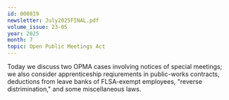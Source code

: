 ```yaml
---
id: 000819
newsletter: July2025FINAL.pdf
volume_issue: 23-05
year: 2025
month: 7
topic: Open Public Meetings Act
---
```


Today we discuss two OPMA cases involving notices of special meetings; we also consider apprenticeship reqiurements in public-works contracts, deductions from leave banks of FLSA-exempt employees, "reverse distrimination," and some miscellaneous laws.